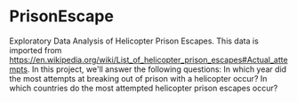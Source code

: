# PrisonEscape
Exploratory Data Analysis of Helicopter Prison Escapes.
This data is imported from https://en.wikipedia.org/wiki/List_of_helicopter_prison_escapes#Actual_attempts. 
In this project, we'll answer the following questions: 
In which year did the most attempts at breaking out of prison with a helicopter occur? 
In which countries do the most attempted helicopter prison escapes occur? 
